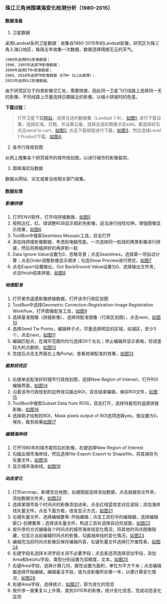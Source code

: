### 珠江三角洲围填海变化检测分析（1980-2015）
#### 数据准备
1) 卫星数据

  采用Landsat系列卫星数据：收集自1980-2015年的Landsat影像，研究区为珠三角入海口地区，每隔五年收集一次数据，数据选择晴朗无云的天气。
    
    1980年选择MSS影像数据；
    1990、1995年选择TM影像数据；
    2000年选择ETM+影像数据；
    2005、2010年选择TM影像数据（ETM+ SLC出故障）；
    2015年选择OLI影像数据。

  由于研究区位于四景影像交汇处，需要拼接，因此同一卫星飞行线路上选择同一天的影像，不同线路上尽量选择日期接近的影像，以缩小拼接时的色差。

  **下载过程：**
  
  >打开卫星下载[网站](http://glovis.usgs.gov/)，选择合适的数据集（Landsat 1-8），[如图1][1];
  进行下载设置，选择区域，日期，并设置云量，选择合适的图像点击add，都选择好后点击send to cart，[如图2][2];
  点击下载按钮进行下载，[如图3][3]，然后选择Level 1 Product下载，[如图4][4]。

2) 各市行政规划图

  从网上搜集各个研究城市的城市规划图，以进行城市的影像裁剪。

3) 围填海实际数据

  数据从网站、论文或者当地相关部门收集。

#### 数据处理
##### 影像拼接
1. 打开ENVI软件，打开待拼接数据，[如图5][5]
2. 按照近红、红、绿调整RGB显示假彩色影像，适当进行线性拉伸，增强图像显示效果，[如图6][6]
3. ToolBox中搜索Seamless Mossaic工具，双击打开
4. 添加待拼接影像数据，考虑到电脑性能，一次选择同一航线的两景影像进行拼接，然后将两幅拼好的再拼到一起
5. Data Ignore Value设置为0，忽略背景；点击Seamlines，选择第一项自动计算；点击Order调整影像显示顺序；勾选Show Preview进行预览，[如图7][7]
6. 点击Export设置输出，Out BackGround Value设置为0，选择输出文件夹，点击finish结束拼接，[如图8][8]

##### 地理配准
1. 打开某市遥感影像拼接数据，打开该市行政区划图
2. ToolBox中选择Geometric Correction-Registration-Image Registration Workflow，打开图像配准工具，[如图9][9]
3. 选择基准图像（拼接影像），选择待配准图像（行政区划图），点击next，[如图10][10]
4. 选择Seed Tie Points，编辑种子点，尽量选择明显的区域，如湖区，至少3个，点击next，[如图11][11]
5. 编辑匹配点，在城市范围内均匀选择20个左右；停止编辑并显示表格，将误差较大的点删除，[如图12][12]
6. 完成后点击主界面右上角Portal，查看地理配准的效果，[如图13][13]

##### 裁剪研究区
1. 右键单击配准好的城市行政规划图，选择New Region of Interest，打开ROI编辑界面，[如图14][14]
2. 沿着该市行政规划的边界线勾画出ROI，双击结束编辑，保存ROI文件，[如图15][15]
3. ToolBox中搜索Subset Data from ROIS，双击打开，选择待裁剪的遥感拼接影像，[如图16][16]
4. 选择刚才绘制的ROI，Mask pixels output of ROI选项选择yes，值设置为0，保存，裁剪结果[如图17][17]

##### 编辑海岸线
1. 打开1980年的城市裁剪后的影像，右键选择New Region of Interest
2. 勾画出城市海岸线，然后选择file-Export-Export to Shapefile，将其保存为矢量文件，[如图18][18]
3. 显示城市海岸线，[如图19][19]

##### 动态变化
1. 打开arcmap，新建空白地图，右键图层选择添加数据，点击链接到文件夹，添加数据文件夹，[如图20][20]
2. 选择某城市各个时间点的影像添加进来，点击红绿蓝改变对应波段；添加海岸线矢量文件，点击下面方框，改变显示方式，[如图21][21]
3. 右键矢量文件，选择编辑要素-开始编辑；点击工具栏中的编辑器，选择编辑窗口-创建要素；选择该矢量文件，构造工具处选择自动完成面，[如图22][22]
4. 按升序的方式编辑各个时间点的城市海岸线变化情况，将其他时间点图像隐藏，仅显示当前编辑时间点的影像，勾画海岸线的变化情况，[如图23][23]
5. 编辑完当前时间点影像后保存编辑内容，右键矢量文件选择打开属性表，[如图24][24]
6. 右键字段名选择关闭字段关闭不必要字段；点击表选项选择添加字段，添加Area和beizhu字段，类型分别设置为双精度、文本，[如图25][25]
7. 右键Area字段，选择计算几何，属性设置为面积，单位为平方千米；点击编辑器选择开始编辑，编辑备注字段，值为该影像所处哪一年，以便计算变化情况，[如图26][26]
8. 右键Area字段，选择统计，[如图27][27]，即为变化的信息
9. 按升序一直重复以上步骤，直到2015年的影像，统计变化信息，完成动态变化监测

[1]: https://raw.githubusercontent.com/louzixl/picture_markdown/master/%E6%93%8D%E4%BD%9C%E6%B5%81%E7%A8%8B/%E9%80%89%E6%8B%A9%E6%95%B0%E6%8D%AE%E9%9B%86.png
[2]: https://raw.githubusercontent.com/louzixl/picture_markdown/master/%E6%93%8D%E4%BD%9C%E6%B5%81%E7%A8%8B/%E9%80%89%E6%8B%A9%E5%BD%B1%E5%83%8F.png
[3]: https://raw.githubusercontent.com/louzixl/picture_markdown/master/%E6%93%8D%E4%BD%9C%E6%B5%81%E7%A8%8B/%E4%B8%8B%E8%BD%BD%E5%BD%B1%E5%83%8F1.png
[4]: https://raw.githubusercontent.com/louzixl/picture_markdown/master/%E6%93%8D%E4%BD%9C%E6%B5%81%E7%A8%8B/%E4%B8%8B%E8%BD%BD%E5%BD%B1%E5%83%8F2.png
[5]: https://raw.githubusercontent.com/louzixl/picture_markdown/master/%E6%93%8D%E4%BD%9C%E6%B5%81%E7%A8%8B/%E6%89%93%E5%BC%80%E5%BD%B1%E5%83%8F.png
[6]: https://raw.githubusercontent.com/louzixl/picture_markdown/master/%E6%93%8D%E4%BD%9C%E6%B5%81%E7%A8%8B/%E6%98%BE%E7%A4%BA%E5%BD%B1%E5%83%8F.png
[7]: https://raw.githubusercontent.com/louzixl/picture_markdown/master/%E6%93%8D%E4%BD%9C%E6%B5%81%E7%A8%8B/%E5%BD%B1%E5%83%8F%E6%8B%BC%E6%8E%A5.png
[8]: https://raw.githubusercontent.com/louzixl/picture_markdown/master/%E6%93%8D%E4%BD%9C%E6%B5%81%E7%A8%8B/%E6%8B%BC%E6%8E%A5%E7%BB%93%E6%9E%9C.png
[9]: https://raw.githubusercontent.com/louzixl/picture_markdown/master/%E6%93%8D%E4%BD%9C%E6%B5%81%E7%A8%8B/%E5%9C%B0%E7%90%86%E6%A0%A1%E6%AD%A31.png
[10]: https://raw.githubusercontent.com/louzixl/picture_markdown/master/%E6%93%8D%E4%BD%9C%E6%B5%81%E7%A8%8B/%E9%80%89%E6%8B%A9%E9%85%8D%E5%87%86%E5%9B%BE%E5%83%8F.png
[11]: https://raw.githubusercontent.com/louzixl/picture_markdown/master/%E6%93%8D%E4%BD%9C%E6%B5%81%E7%A8%8B/%E9%80%89%E6%8B%A9%E7%A7%8D%E5%AD%90%E7%82%B9.png
[12]: https://raw.githubusercontent.com/louzixl/picture_markdown/master/%E6%93%8D%E4%BD%9C%E6%B5%81%E7%A8%8B/%E6%B7%BB%E5%8A%A0%E5%8C%B9%E9%85%8D%E7%82%B9.png
[13]: https://raw.githubusercontent.com/louzixl/picture_markdown/master/%E6%93%8D%E4%BD%9C%E6%B5%81%E7%A8%8B/%E9%85%8D%E5%87%86%E6%95%88%E6%9E%9C.png
[14]: https://raw.githubusercontent.com/louzixl/picture_markdown/master/%E6%93%8D%E4%BD%9C%E6%B5%81%E7%A8%8B/%E7%BC%96%E8%BE%91ROI.png
[15]: https://raw.githubusercontent.com/louzixl/picture_markdown/master/%E6%93%8D%E4%BD%9C%E6%B5%81%E7%A8%8B/%E5%AE%8C%E6%88%90%E7%BC%96%E8%BE%91ROI.png
[16]: https://raw.githubusercontent.com/louzixl/picture_markdown/master/%E6%93%8D%E4%BD%9C%E6%B5%81%E7%A8%8B/%E8%A3%81%E5%89%AA%E7%A0%94%E7%A9%B6%E5%8C%BA.png
[17]: https://raw.githubusercontent.com/louzixl/picture_markdown/master/%E6%93%8D%E4%BD%9C%E6%B5%81%E7%A8%8B/%E8%A3%81%E5%89%AA%E7%BB%93%E6%9E%9C.png
[18]: https://raw.githubusercontent.com/louzixl/picture_markdown/master/%E6%93%8D%E4%BD%9C%E6%B5%81%E7%A8%8B/%E8%A3%81%E5%89%AA%E6%B5%B7%E5%B2%B8%E7%BA%BF.png
[19]: https://raw.githubusercontent.com/louzixl/picture_markdown/master/%E6%93%8D%E4%BD%9C%E6%B5%81%E7%A8%8B/%E5%9F%8E%E5%B8%82%E6%B5%B7%E5%B2%B8%E7%BA%BF.png
[20]: https://raw.githubusercontent.com/louzixl/picture_markdown/master/%E6%93%8D%E4%BD%9C%E6%B5%81%E7%A8%8B/%E6%89%93%E5%BC%80%E5%9F%8E%E5%B8%82%E5%90%84%E4%B8%AA%E6%97%B6%E9%97%B4%E6%95%B0%E6%8D%AE.png
[21]: https://raw.githubusercontent.com/louzixl/picture_markdown/master/%E6%93%8D%E4%BD%9C%E6%B5%81%E7%A8%8B/%E6%89%93%E5%BC%80%E5%9F%8E%E5%B8%82%E6%B5%B7%E5%B2%B8%E7%BA%BF%E6%95%B0%E6%8D%AE.png
[22]: https://raw.githubusercontent.com/louzixl/picture_markdown/master/%E6%93%8D%E4%BD%9C%E6%B5%81%E7%A8%8B/%E7%BC%96%E8%BE%91%E8%A6%81%E7%B4%A0.png
[23]: https://raw.githubusercontent.com/louzixl/picture_markdown/master/%E6%93%8D%E4%BD%9C%E6%B5%81%E7%A8%8B/%E7%BC%96%E8%BE%91%E5%8A%A8%E6%80%81%E5%8F%98%E5%8C%96%E6%83%85%E5%86%B5.png
[24]: https://raw.githubusercontent.com/louzixl/picture_markdown/master/%E6%93%8D%E4%BD%9C%E6%B5%81%E7%A8%8B/%E6%89%93%E5%BC%80%E5%B1%9E%E6%80%A7%E8%A1%A8.png
[25]: https://raw.githubusercontent.com/louzixl/picture_markdown/master/%E6%93%8D%E4%BD%9C%E6%B5%81%E7%A8%8B/%E8%AE%BE%E7%BD%AE%E5%AD%97%E6%AE%B5.png
[26]: https://raw.githubusercontent.com/louzixl/picture_markdown/master/%E6%93%8D%E4%BD%9C%E6%B5%81%E7%A8%8B/%E5%AD%97%E6%AE%B5%E7%BC%96%E8%BE%91.png
[27]: https://raw.githubusercontent.com/louzixl/picture_markdown/master/%E6%93%8D%E4%BD%9C%E6%B5%81%E7%A8%8B/%E7%BB%9F%E8%AE%A1%E5%8F%98%E5%8C%96%E9%9D%A2%E7%A7%AF.png